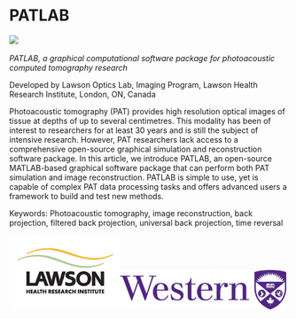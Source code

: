 # PATLAB
<img src="images/PATLAB_Logo.png" width="300">

*PATLAB, a graphical computational software package for photoacoustic computed tomography research*

Developed by Lawson Optics Lab, Imaging Program, Lawson Health Research Institute, London, ON, Canada

Photoacoustic tomography (PAT) provides high resolution optical images of tissue at depths of up to several centimetres. This modality has been of interest to researchers for at least 30 years and is still the subject of intensive research. However, PAT researchers lack access to a comprehensive open-source graphical simulation and reconstruction software package. In this article, we introduce PATLAB, an open-source MATLAB-based graphical software package that can perform both PAT simulation and image reconstruction.  PATLAB is simple to use, yet is capable of complex PAT data processing tasks and offers advanced users a framework to build and test new methods.

Keywords: Photoacoustic tomography, image reconstruction, back projection, filtered back projection, universal back projection, time reversal

<img src="images/lawsonlogo_272x183.jpg" width="200"><img src="images/Western_Logo.png" width="300">
